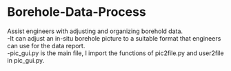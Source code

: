 # Borehole-Data-Process
Assist engineers with adjusting and organizing borehold data.\
-It can adjust an in-situ borehole picture to a suitable format that engineers can use for the data report.\
-pic_gui.py is the main file, I import the functions of pic2file.py and user2file in pic_gui.py.


